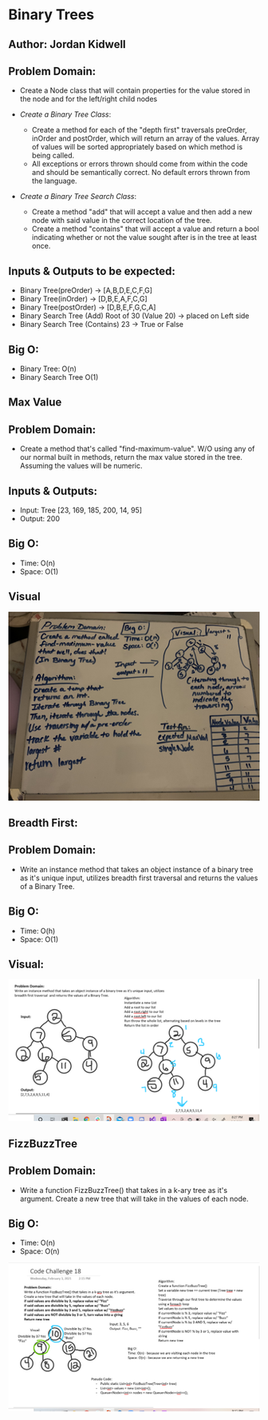 # Binary Trees

## Author: Jordan Kidwell

## Problem Domain:

- Create a Node class that will contain properties for the value stored in the node and for the left/right child nodes


- *Create a Binary Tree Class*:
    - Create a method for each of the "depth first" traversals preOrder, inOrder and postOrder, which will return an array of the values. Array of values will be sorted appropriately based on which method is being called.
    - All exceptions or errors thrown should come from within the code and should be semantically correct. No default errors thrown from the language.

- *Create a Binary Tree Search Class*:
    - Create a method "add" that will accept a value and then add a new node with said value in the correct location of the tree.
    - Create a method "contains" that will accept a value and return a bool indicating whether or not the value sought after is in the tree at least once. 
 
## Inputs & Outputs to be expected:

- Binary Tree(preOrder) -> [A,B,D,E,C,F,G]
- Binary Tree(inOrder) -> [D,B,E,A,F,C,G]
- Binary Tree(postOrder) -> [D,B,E,F,G,C,A]
- Binary Search Tree (Add) Root of 30 (Value 20) -> placed on Left side
- Binary Search Tree (Contains) 23 -> True or False

## Big O:
- Binary Tree: O(n)
- Binary Search Tree O(1)


## Max Value

## Problem Domain:
- Create a method that's called "find-maximum-value". W/O using any of our normal built in methods, return the max value stored in the tree. Assuming the values will be numeric.

## Inputs & Outputs:
- Input: Tree [23, 169, 185, 200, 14, 95] 
- Output: 200

## Big O:
- Time: O(n)
- Space: O(1)

## Visual
![findmax](./assets/findmaxvaluetree.jpg)

## Breadth First:

## Problem Domain:
- Write an instance method that takes an object instance of a binary tree as it's unique input, utilizes breadth first traversal  and returns the values of a Binary Tree.

## Big O:
- Time: O(h)
- Space: O(1)

## Visual:
![breadthfirst](./assets/breadthfirst.png)

## FizzBuzzTree

## Problem Domain:
- Write a function FizzBuzzTree() that takes in a k-ary tree as it's argument. Create a new tree that will take in the values of each node.

## Big O:
- Time: O(n)
- Space: O(n)

![FizzBuzz](../assets/fizzbuzzz.png)
